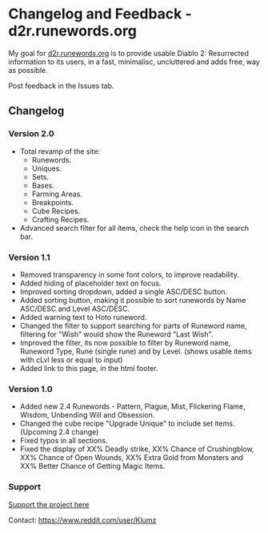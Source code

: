 # Changelog and Feedback - d2r.runewords.org

My goal for [d2r.runewords.org](https://d2r.runewords.org) is to provide usable Diablo 2: Resurrected information to its users, in a fast, minimalisc, uncluttered and adds free, way as possible.

Post feedback in the Issues tab.

## Changelog

### Version 2.0
* Total revamp of the site:
  * Runewords.
  * Uniques.
  * Sets.
  * Bases.
  * Farming Areas.
  * Breakpoints.
  * Cube Recipes.
  * Crafting Recipes.
* Advanced search filter for all items, check the help icon in the search bar.

### Version 1.1
* Removed transparency in some font colors, to improve readability.
* Added hiding of placeholder text on focus.
* Improved sorting dropdown, added a single ASC/DESC button.
* Added sorting button, making it possible to sort runewords by Name ASC/DESC and Level ASC/DESC.
* Added warning text to Hoto runeword.
* Changed the filter to support searching for parts of Runeword name, filtering for "Wish" would show the Runeword "Last Wish".
* Improved the filter, its now possible to filter by Runeword name, Runeword Type, Rune (single rune) and by Level. (shows usable items with cLvl less or equal to input)
* Added link to this page, in the html footer.


### Version 1.0
* Added new 2.4 Runewords - Pattern, Plague, Mist, Flickering Flame, Wisdom, Unbending Will and Obsession.
* Changed the cube recipe "Upgrade Unique" to include set items. (Upcoming 2.4 change)
* Fixed typos in all sections.
* Fixed the display of XX% Deadly strike, XX% Chance of Crushingblow, XX% Chance of Open Wounds, XX% Extra Gold from Monsters and XX% Better Chance of Getting Magic Items.

### Support
[Support the project here](https://www.buymeacoffee.com/klumz)

Contact: https://www.reddit.com/user/Klumz
